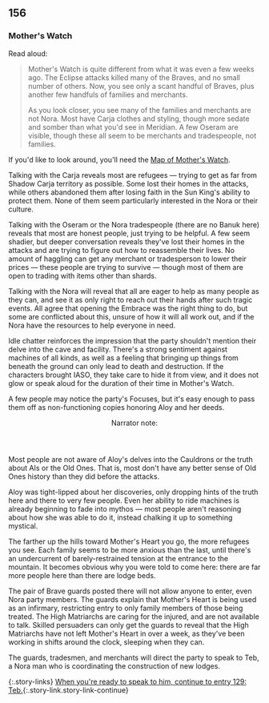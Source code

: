 ## 156

### Mother's Watch

Read aloud:

> Mother's Watch is quite different from what it was even a few weeks ago.
> The Eclipse attacks killed many of the Braves, and no small number of others.
> Now, you see only a scant handful of Braves, plus another few handfuls of families and merchants.
>
> As you look closer, you see many of the families and merchants are not Nora.
> Most have Carja clothes and styling, though more sedate and somber than what you'd see in Meridian.
> A few Oseram are visible, though these all seem to be merchants and tradespeople, not families.

If you'd like to look around, you'll need the [Map of Mother's Watch](515-mothers-watch.md).

Talking with the Carja reveals most are refugees — trying to get as far from Shadow Carja territory as possible.
Some lost their homes in the attacks, while others abandoned them after losing faith in the Sun King's ability to protect them.
None of them seem particularly interested in the Nora or their culture.

Talking with the Oseram or the Nora tradespeople (there are no Banuk here) reveals that most are honest people, just trying to be helpful.
A few seem shadier, but deeper conversation reveals they've lost their homes in the attacks and are trying to figure out how to reassemble their lives.
No amount of haggling can get any merchant or tradesperson to lower their prices — these people are trying to survive — though most of them are open to trading with items other than shards.

Talking with the Nora will reveal that all are eager to help as many people as they can, and see it as only right to reach out their hands after such tragic events.
All agree that opening the Embrace was the right thing to do, but some are conflicted about this, unsure of how it will all work out, and if the Nora have the resources to help everyone in need.

Idle chatter reinforces the impression that the party shouldn't mention their delve into the cave and facility.
There's a strong sentiment against machines of all kinds, as well as a feeling that bringing up things from beneath the ground can only lead to death and destruction.
If the characters brought IASO, they take care to hide it from view, and it does not glow or speak aloud for the duration of their time in Mother's Watch.

A few people may notice the party's Focuses, but it's easy enough to pass them off as non-functioning copies honoring Aloy and her deeds.

<aside class="narrator-note">
<header>Narrator note:</header>
<p>Most people are not aware of Aloy's delves into the Cauldrons or the truth about AIs or the Old Ones.
That is, most don't have any better sense of Old Ones history than they did before the attacks.</p>
<p>Aloy was tight-lipped about her discoveries, only dropping hints of the truth here and there to very few people.
Even her ability to ride machines is already beginning to fade into mythos — most people aren't reasoning about how she was able to do it, instead chalking it up to something mystical.</p>
</aside>

The farther up the hills toward Mother's Heart you go, the more refugees you see.
Each family seems to be more anxious than the last, until there's an undercurrent of barely-restrained tension at the entrance to the mountain.
It becomes obvious why you were told to come here: there are far more people here than there are lodge beds.

The pair of Brave guards posted there will not allow anyone to enter, even Nora party members.
The guards explain that Mother's Heart is being used as an infirmary, restricting entry to only family members of those being treated.
The High Matriarchs are caring for the injured, and are not available to talk.
Skilled persuaders can only get the guards to reveal that the High Matriarchs have not left Mother's Heart in over a week, as they've been working in shifts around the clock, sleeping when they can.

The guards, tradesmen, and merchants will direct the party to speak to Teb, a Nora man who is coordinating the construction of new lodges.

{:.story-links}
[When you're ready to speak to him, continue to entry 129: Teb.](129-teb.md){:.story-link.story-link-continue}
